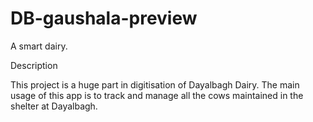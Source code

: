 # DB-gaushala-preview
A smart dairy.

Description

This project is a huge part in digitisation of Dayalbagh Dairy. The main usage of this app is to track and manage all the cows maintained in the shelter at Dayalbagh.
